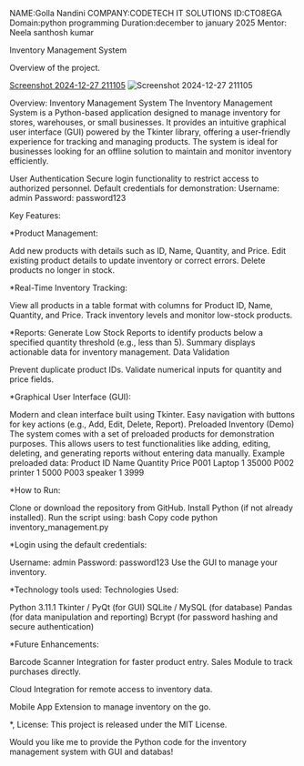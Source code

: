 NAME:Golla Nandini
COMPANY:CODETECH IT SOLUTIONS
ID:CTO8EGA
Domain:python programming
Duration:december to january 2025
Mentor: Neela santhosh kumar

Inventory Management System

Overview of the project.




[Screenshot 2024-12-27 211105](https://github.com/user-attachments/assets/081e4222-1fd1-4855-aa2b-6b514f3c875b)
![Screenshot 2024-12-27 211105](https://github.com/user-attachments/assets/d714cbf9-e429-4256-8858-9139c9c21d7f)


Overview: Inventory Management System
The Inventory Management System is a Python-based application designed to manage inventory for stores, warehouses, or small businesses. 
It provides an intuitive graphical user interface (GUI) powered by the Tkinter library, offering a user-friendly experience for tracking and managing products.
The system is ideal for businesses looking for an offline solution to maintain and monitor inventory efficiently.

User Authentication
Secure login functionality to restrict access to authorized personnel.
Default credentials for demonstration:
Username: admin
Password: password123

Key Features:

*Product Management:

Add new products with details such as ID, Name, Quantity, and Price.
Edit existing product details to update inventory or correct errors.
Delete products no longer in stock.

*Real-Time Inventory Tracking:

View all products in a table format with columns for Product ID, Name, Quantity, and Price.
Track inventory levels and monitor low-stock products.

*Reports:
Generate Low Stock Reports to identify products below a specified quantity threshold (e.g., less than 5).
Summary displays actionable data for inventory management.
Data Validation

Prevent duplicate product IDs.
Validate numerical inputs for quantity and price fields.

*Graphical User Interface (GUI):

Modern and clean interface built using Tkinter.
Easy navigation with buttons for key actions (e.g., Add, Edit, Delete, Report).
Preloaded Inventory (Demo)
The system comes with a set of preloaded products for demonstration purposes. This allows users to test functionalities like adding, editing, deleting, and generating reports without entering data manually.
Example preloaded data:
Product ID	Name	Quantity	Price
P001  Laptop	1	 35000
P002	printer 1  5000
P003	speaker 1  3999

*How to Run:

Clone or download the repository from GitHub.
Install Python (if not already installed).
Run the script using:
bash
Copy code
python inventory_management.py

*Login using the default credentials:

Username: admin
Password: password123
Use the GUI to manage your inventory.

*Technology tools used:
Technologies Used:

Python 3.11.1
Tkinter / PyQt (for GUI)
SQLite / MySQL (for database)
Pandas (for data manipulation and reporting)
Bcrypt (for password hashing and secure authentication)

*Future Enhancements:

Barcode Scanner Integration for faster product entry.
Sales Module to track purchases directly.

Cloud Integration for remote access to inventory data.

Mobile App Extension to manage inventory on the go.

*, License:
This project is released under the MIT License.

Would you like me to provide the Python code for the inventory management system with GUI and databas!

